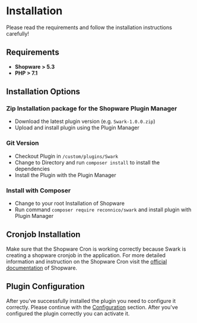 # Installation

Please read the requirements and follow the installation instructions carefully!

## Requirements

* **Shopware > 5.3**
* **PHP > 7.1**

## Installation Options

### Zip Installation package for the Shopware Plugin Manager
* Download the latest plugin version (e.g. ```Swark-1.0.0.zip```)
* Upload and install plugin using the Plugin Manager

### Git Version
* Checkout Plugin in ```/custom/plugins/Swark```
* Change to Directory and run ```composer install``` to install the dependencies
* Install the Plugin with the Plugin Manager

### Install with Composer
* Change to your root Installation of Shopware
* Run command ```composer require reconnico/swark``` and install plugin with Plugin Manager

## Cronjob Installation

Make sure that the Shopware Cron is working correctly because Swark is creating a shopware cronjob in the application. For more detailed information and instruction on the Shopware Cron visit the [official documentation](https://docs.shopware.com/en/shopware-5-en/settings/system-cronjobs) of Shopware.

## Plugin Configuration

After you've successfully installed the plugin you need to configure it correctly. Please continue with the [Configuration](/configuration/) section. After you've configured the plugin correctly you can activate it.
